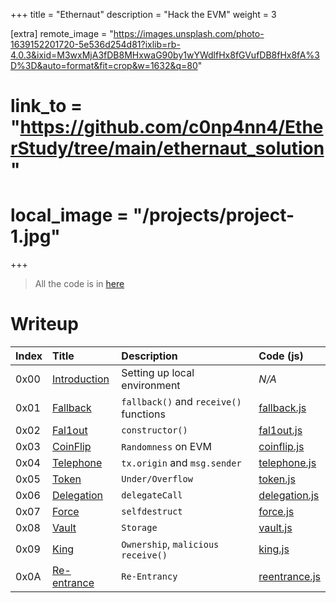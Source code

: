 +++
title = "Ethernaut"
description = "Hack the EVM"
weight = 3

[extra]
remote_image = "https://images.unsplash.com/photo-1639152201720-5e536d254d81?ixlib=rb-4.0.3&ixid=M3wxMjA3fDB8MHxwaG90by1wYWdlfHx8fGVufDB8fHx8fA%3D%3D&auto=format&fit=crop&w=1632&q=80"
# link_to = "https://github.com/c0np4nn4/EtherStudy/tree/main/ethernaut_solution"
# local_image = "/projects/project-1.jpg"
+++

> All the code is in [here](https://github.com/c0np4nn4/EtherStudy/tree/main/ethernaut_solution)
# Writeup

| Index | Title | Description | Code (js) |
| :---- | :---- | :---------- | :----- |
| 0x00 | [Introduction](@/posts/ethernaut_0.md) | Setting up local environment | *N/A* |
| 0x01 | [Fallback](@/posts/ethernaut_1.md) | `fallback()` and `receive()` functions | [fallback.js](https://github.com/c0np4nn4/EtherStudy/blob/main/ethernaut_solution/scripts/fallback.js) |
| 0x02 | [Fal1out](@/posts/ethernaut_2.md) | `constructor()` | [fal1out.js](https://github.com/c0np4nn4/EtherStudy/blob/main/ethernaut_solution/scripts/coinflip.js) |
| 0x03 | [CoinFlip](@/posts/ethernaut_3.md) | `Randomness` on EVM | [coinflip.js](https://github.com/c0np4nn4/EtherStudy/blob/main/ethernaut_solution/scripts/coinflip.js) |
| 0x04 | [Telephone](@/posts/ethernaut_4.md) | `tx.origin` and `msg.sender` | [telephone.js](https://github.com/c0np4nn4/EtherStudy/blob/main/ethernaut_solution/scripts/telephone.js) |
| 0x05 | [Token](@/posts/ethernaut_5.md) | `Under/Overflow` | [token.js](https://github.com/c0np4nn4/EtherStudy/blob/main/ethernaut_solution/scripts/token.js) |
| 0x06 | [Delegation](@/posts/ethernaut_6.md) | `delegateCall` | [delegation.js](https://github.com/c0np4nn4/EtherStudy/blob/main/ethernaut_solution/scripts/delegation.js) |
| 0x07 | [Force](@/posts/ethernaut_7.md) | `selfdestruct` | [force.js](https://github.com/c0np4nn4/EtherStudy/blob/main/ethernaut_solution/scripts/force.js) |
| 0x08 | [Vault](@/posts/ethernaut_8.md) | `Storage` | [vault.js](https://github.com/c0np4nn4/EtherStudy/blob/main/ethernaut_solution/scripts/wo_log/vault.js) |
| 0x09 | [King](@/posts/ethernaut_9.md) | `Ownership`, `malicious receive()` | [king.js](https://github.com/c0np4nn4/EtherStudy/blob/main/ethernaut_solution/scripts/wo_log/king.js) |
| 0x0A | [Re-entrance](@/posts/ethernaut_10.md) | `Re-Entrancy` | [reentrance.js](https://github.com/c0np4nn4/EtherStudy/blob/main/ethernaut_solution/scripts/wo_log/reentrance.js) |
